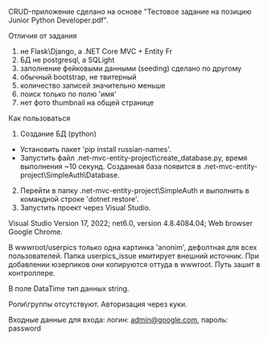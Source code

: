 CRUD-приложение сделано на основе "Тестовое задание на позицию Junior Python Developer.pdf".



Отличия от задания
1) не Flask\Django, а .NET Core MVC + Entity Fr
2) БД не postgresql, а SQLight
3) заполнение фейковыми данными (seeding) сделано по другому
4) обычный bootstrap, не твитерный
5) количество записей значительно меньше
7) поиск только по полю 'имя' 
6) нет фото thumbnail на общей странице



Как пользоваться
1. Создание БД (python)
- Установить пакет 'pip install russian-names'.
- Запустить файл .net-mvc-entity-project\create_database.py, время выполнения ~10 секунд.
  Созданная база появится в .net-mvc-entity-project\SimpleAuth\Database.
2. Перейти в папку \.net-mvc-entity-project\SimpleAuth и выполнить в командной строке 'dotnet restore'.
3. Запустить проект через Visual Studio.


Visual Studio Version 17, 2022;
net6.0, version 4.8.4084.04; 
Web browser Google Chrome.

В wwwroot/userpics только одна картинка 'anonim', дефолтная для всех пользователей.
Папка userpics_issue имитирует внешний источник. При добавлении юзерпиков 
они копируются оттуда в wwwroot. Путь зашит в контроллере.

В поле DataTime тип данных string.

Роли\группы отсутствуют. Авторизация через куки.

Входные данные для входа:
логин: admin@google.com, пароль: password